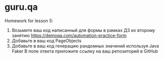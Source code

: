# guru.qa

Homework for lesson 5: 
1. Возьмите ваш код написанный для формы в рамках ДЗ ко второму занятию https://demoqa.com/automation-practice-form
2. Добавьте в ваш код PageObjects
3. Добавьте в ваш код генерацию рандомных значений используя Java Faker
   В поле ответа приложите ссылку на ваш репозиторий в GitHub